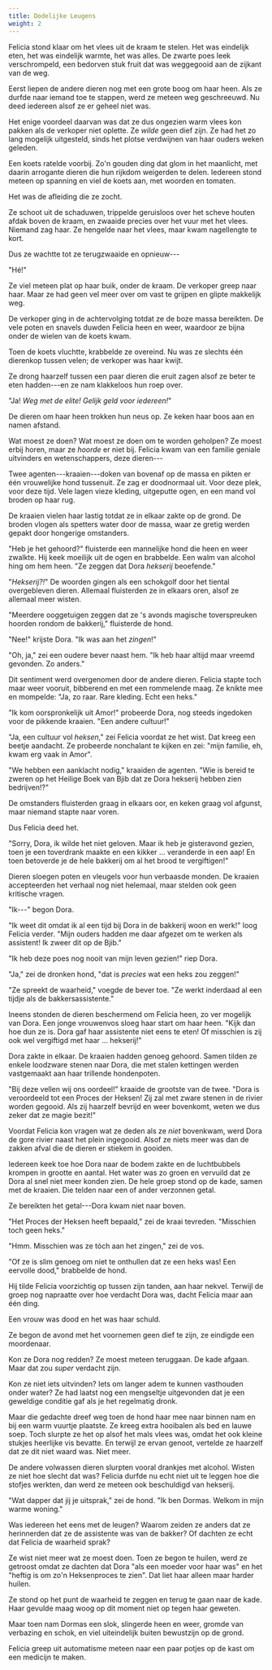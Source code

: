 ```yaml
---
title: Dodelijke Leugens
weight: 2
---
```


Felicia stond klaar om het vlees uit de kraam te stelen. Het was eindelijk eten, het was eindelijk warmte, het was alles. De zwarte poes leek verschrompeld, een bedorven stuk fruit dat was weggegooid aan de zijkant van de weg.

Eerst liepen de andere dieren nog met een grote boog om haar heen. Als ze durfde naar iemand toe te stappen, werd ze meteen weg geschreeuwd. Nu deed iedereen alsof ze er geheel niet was.

Het enige voordeel daarvan was dat ze dus ongezien warm vlees kon pakken als de verkoper niet oplette. Ze _wilde_ geen dief zijn. Ze had het zo lang mogelijk uitgesteld, sinds het plotse verdwijnen van haar ouders weken geleden.

Een koets ratelde voorbij. Zo'n gouden ding dat glom in het maanlicht, met daarin arrogante dieren die hun rijkdom weigerden te delen. Iedereen stond meteen op spanning en viel de koets aan, met woorden en tomaten. 

Het was de afleiding die ze zocht.

Ze schoot uit de schaduwen, trippelde geruisloos over het scheve houten afdak boven de kraam, en zwaaide precies over het vuur met het vlees. Niemand zag haar. Ze hengelde naar het vlees, maar kwam nagellengte te kort.

Dus ze wachtte tot ze terugzwaaide en opnieuw---

"Hé!"

Ze viel meteen plat op haar buik, onder de kraam. De verkoper greep naar haar. Maar ze had geen vel meer over om vast te grijpen en glipte makkelijk weg.

De verkoper ging in de achtervolging totdat ze de boze massa bereikten. De vele poten en snavels duwden Felicia heen en weer, waardoor ze bijna onder de wielen van de koets kwam.

Toen de koets vluchtte, krabbelde ze overeind. Nu was ze slechts één dierenkop tussen velen; de verkoper was haar kwijt. 

Ze drong haarzelf tussen een paar dieren die eruit zagen alsof ze beter te eten hadden---en ze nam klakkeloos hun roep over.

"Ja! _Weg met de elite! Gelijk geld voor iedereen!_"

De dieren om haar heen trokken hun neus op. Ze keken haar boos aan en namen afstand. 

Wat moest ze doen? Wat moest ze doen om te worden geholpen? Ze moest erbij horen, maar ze _hoorde_ er niet bij. Felicia kwam van een familie geniale uitvinders en wetenschappers, deze dieren---

Twee agenten---kraaien---doken van bovenaf op de massa en pikten er één vrouwelijke hond tussenuit. Ze zag er doodnormaal uit. Voor deze plek, voor deze tijd. Vele lagen vieze kleding, uitgeputte ogen, en een mand vol broden op haar rug.

De kraaien vielen haar lastig totdat ze in elkaar zakte op de grond. De broden vlogen als spetters water door de massa, waar ze gretig werden gepakt door hongerige omstanders.

"Heb je het gehoord?" fluisterde een mannelijke hond die heen en weer zwalkte. Hij keek moeilijk uit de ogen en brabbelde. Een walm van alcohol hing om hem heen. "Ze zeggen dat Dora _hekserij_ beoefende."

"_Hekserij?!_" De woorden gingen als een schokgolf door het tiental overgebleven dieren. Allemaal fluisterden ze in elkaars oren, alsof ze allemaal meer wisten.

"Meerdere ooggetuigen zeggen dat ze 's avonds magische toverspreuken hoorden rondom de bakkerij," fluisterde de hond.

"Nee!" krijste Dora. "Ik was aan het _zingen_!"

"Oh, ja," zei een oudere bever naast hem. "Ik heb haar altijd maar vreemd gevonden. Zo anders."

Dit sentiment werd overgenomen door de andere dieren. Felicia stapte toch maar weer vooruit, bibberend en met een rommelende maag. Ze knikte mee en mompelde: "Ja, zo raar. Rare kleding. Echt een heks."

"Ik kom oorspronkelijk uit Amor!" probeerde Dora, nog steeds ingedoken voor de pikkende kraaien. "Een andere cultuur!"

"Ja, een cultuur vol _heksen_," zei Felicia voordat ze het wist. Dat kreeg een beetje aandacht. Ze probeerde nonchalant te kijken en zei: "mijn familie, eh, kwam erg vaak in Amor".

"We hebben een aanklacht nodig," kraaiden de agenten. "Wie is bereid te zweren op het Heilige Boek van Bjib dat ze Dora hekserij hebben zien bedrijven!?"

De omstanders fluisterden graag in elkaars oor, en keken graag vol afgunst, maar niemand stapte naar voren. 

Dus Felicia deed het.

"Sorry, Dora, ik wilde het niet geloven. Maar ik heb je gisteravond gezien, toen je een toverdrank maakte en een kikker ... veranderde in een aap! En toen betoverde je de hele bakkerij om al het brood te vergiftigen!"

Dieren sloegen poten en vleugels voor hun verbaasde monden. De kraaien accepteerden het verhaal nog niet helemaal, maar stelden ook geen kritische vragen.

"Ik---" begon Dora.

"Ik weet dit omdat ik al een tijd bij Dora in de bakkerij woon en werk!" loog Felicia verder. "Mijn ouders hadden me daar afgezet om te werken als assistent! Ik zweer dit op de Bjib."

"Ik heb deze poes nog nooit van mijn leven gezien!" riep Dora.

"Ja," zei de dronken hond, "dat is _precies_ wat een heks zou zeggen!"

"Ze spreekt de waarheid," voegde de bever toe. "Ze werkt inderdaad al een tijdje als de bakkersassistente."

Ineens stonden de dieren beschermend om Felicia heen, zo ver mogelijk van Dora. Een jonge vrouwenvos sloeg haar start om haar heen. "Kijk dan hoe dun ze is. Dora gaf haar assistente niet eens te eten! Of misschien is zij ook wel vergiftigd met haar ... hekserij!"

Dora zakte in elkaar. De kraaien hadden genoeg gehoord. Samen tilden ze enkele loodzware stenen naar Dora, die met stalen kettingen werden vastgemaakt aan haar trillende hondenpoten.

"Bij deze vellen wij ons oordeel!" kraaide de grootste van de twee. "Dora is veroordeeld tot een Proces der Heksen! Zij zal met zware stenen in de rivier worden gegooid. Als zij haarzelf bevrijd en weer bovenkomt, weten we dus zeker dat ze magie bezit!"

Voordat Felicia kon vragen wat ze deden als ze _niet_ bovenkwam, werd Dora de gore rivier naast het plein ingegooid. Alsof ze niets meer was dan de zakken afval die de dieren er stiekem in gooiden.

Iedereen keek toe hoe Dora naar de bodem zakte en de luchtbubbels krompen in grootte en aantal. Het water was zo groen en vervuild dat ze Dora al snel niet meer konden zien. De hele groep stond op de kade, samen met de kraaien. Die telden naar een of ander verzonnen getal.

Ze bereikten het getal---Dora kwam niet naar boven.

"Het Proces der Heksen heeft bepaald," zei de kraai tevreden. "Misschien toch geen heks."

"Hmm. Misschien was ze tóch aan het zingen," zei de vos. 

"Of ze is slim genoeg om niet te onthullen dat ze een heks was! Een eervolle dood," brabbelde de hond.

Hij tilde Felicia voorzichtig op tussen zijn tanden, aan haar nekvel. Terwijl de groep nog napraatte over hoe verdacht Dora was, dacht Felicia maar aan één ding.

Een vrouw was dood en het was haar schuld.

Ze begon de avond met het voornemen geen dief te zijn, ze eindigde een moordenaar.

Kon ze Dora nog redden? Ze moest meteen teruggaan. De kade afgaan. Maar dat zou _super_ verdacht zijn.

Kon ze niet iets uitvinden? Iets om langer adem te kunnen vasthouden onder water? Ze had laatst nog een mengseltje uitgevonden dat je een geweldige conditie gaf als je het regelmatig dronk.

Maar die gedachte dreef weg toen de hond haar mee naar binnen nam en bij een warm vuurtje plaatste. Ze kreeg extra hooibalen als bed en lauwe soep. Toch slurpte ze het op alsof het mals vlees was, omdat het ook kleine stukjes heerlijke vis bevatte. En terwijl ze ervan genoot, vertelde ze haarzelf dat ze dit niet waard was. Niet meer.

De andere volwassen dieren slurpten vooral drankjes met alcohol. Wisten ze niet hoe slecht dat was? Felicia durfde nu echt niet uit te leggen hoe die stofjes werkten, dan werd ze meteen ook beschuldigd van hekserij.

"Wat dapper dat jij je uitsprak," zei de hond. "Ik ben Dormas. Welkom in mijn warme woning."

Was iedereen het eens met de leugen? Waarom zeiden ze anders dat ze herinnerden dat ze de assistente was van de bakker? Of dachten ze echt dat Felicia de waarheid sprak?

Ze wist niet meer wat ze moest doen. Toen ze begon te huilen, werd ze getroost omdat ze dachten dat Dora "als een moeder voor haar was" en het "heftig is om zo'n Heksenproces te zien". Dat liet haar alleen maar harder huilen.

Ze stond op het punt de waarheid te zeggen en terug te gaan naar de kade. Haar gevulde maag woog op dit moment niet op tegen haar geweten.

Maar toen nam Dormas een slok, slingerde heen en weer, gromde van verbazing en schok, en viel uiteindelijk buiten bewustzijn op de grond.

Felicia greep uit automatisme meteen naar een paar potjes op de kast om een medicijn te maken.